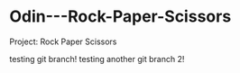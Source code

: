 # Odin---Rock-Paper-Scissors
Project: Rock Paper Scissors

testing git branch!
testing another git branch 2!
